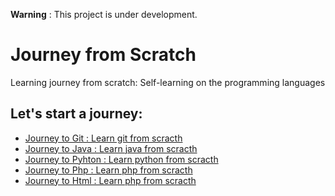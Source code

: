 **Warning** : This project is under development.

Journey from Scratch
====================

Learning journey from scratch: Self-learning on the programming languages

Let's start a journey:
-------------
+ [Journey to Git : Learn git from scracth](https://github.com/paufsc/journey-to-git)
+ [Journey to Java : Learn java from scracth](https://github.com/paufsc/journey-to-java)
+ [Journey to Pyhton : Learn python from scracth](https://github.com/paufsc/journey-to-python)
+ [Journey to Php : Learn php from scracth](https://github.com/paufsc/journey-to-php)
+ [Journey to Html : Learn php from scracth](https://github.com/paufsc/journey-to-html)
